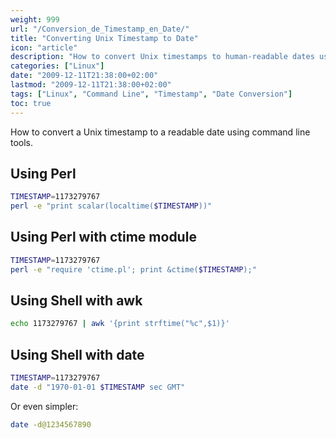 ```yaml
---
weight: 999
url: "/Conversion_de_Timestamp_en_Date/"
title: "Converting Unix Timestamp to Date"
icon: "article"
description: "How to convert Unix timestamps to human-readable dates using various command-line methods."
categories: ["Linux"]
date: "2009-12-11T21:38:00+02:00"
lastmod: "2009-12-11T21:38:00+02:00"
tags: ["Linux", "Command Line", "Timestamp", "Date Conversion"]
toc: true
---
```


How to convert a Unix timestamp to a readable date using command line tools.

## Using Perl

```bash
TIMESTAMP=1173279767
perl -e "print scalar(localtime($TIMESTAMP))"
```

## Using Perl with ctime module

```bash
TIMESTAMP=1173279767
perl -e "require 'ctime.pl'; print &ctime($TIMESTAMP);"
```

## Using Shell with awk

```bash
echo 1173279767 | awk '{print strftime("%c",$1)}'
```

## Using Shell with date

```bash
TIMESTAMP=1173279767
date -d "1970-01-01 $TIMESTAMP sec GMT"
```

Or even simpler:

```bash
date -d@1234567890
```
